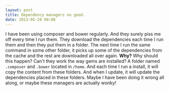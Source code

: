 ```yaml
---
layout: post
title: Dependency managers no good.
date: 2013-05-29 09:08
---
```

I have been using composer and bower regularly. And they surely piss me off every time I run them. They download the dependencies each time I run them and then they put them in a folder. The next time I run the same command in some other folder, it picks up some of the dependencies from the cache and the rest are downloaded all over again. **Why?** Why should this happen? Can't they work the way gems are installed? A folder named `.composer` and `.bower` located in `/home`. And each time I run a install, it will copy the content from these folders. And when I update, it will update the dependencies placed in these folders. Maybe I have been doing it wrong all along, or maybe these managers are actually wonky!
